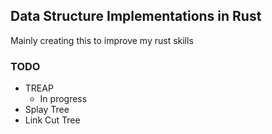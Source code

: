 ## Data Structure Implementations in Rust

Mainly creating this to improve my rust skills


### TODO

- TREAP
    - In progress
- Splay Tree
- Link Cut Tree
